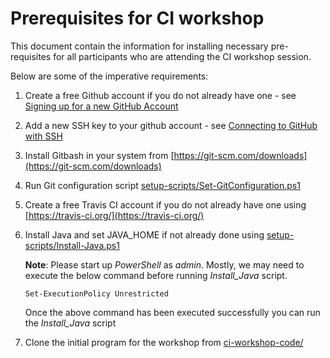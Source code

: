 # Prerequisites for CI workshop

This document contain the information for installing necessary pre-requisites for all participants who are attending the CI workshop session. 

Below are some of the imperative requirements:

1. Create a free Github account if you do not already have one - see [Signing up for a new GitHub Account](https://help.github.com/articles/signing-up-for-a-new-github-account/)

2. Add a new SSH key to your github account - see [Connecting to GitHub with SSH](https://help.github.com/articles/connecting-to-github-with-ssh/)

3. Install Gitbash in your system from [https://git-scm.com/downloads](https://git-scm.com/downloads)

4. Run Git configuration script [setup-scripts/Set-GitConfiguration.ps1](scripts/Set-GitConfiguration.ps1)

5. Create a free Travis CI account if you do not already have one using [https://travis-ci.org/](https://travis-ci.org/)

6. Install Java and set JAVA_HOME if not already done using [setup-scripts/Install-Java.ps1](setup-scripts/Install-Java.ps1)

   **Note**: Please start up *PowerShell* as *admin*. Mostly, we may need to execute the below command before running *Install_Java* script. 

   `Set-ExecutionPolicy Unrestricted`

   Once the above command has been executed successfully you can run the *Install_Java* script

7. Clone the initial program for the workshop from [ci-workshop-code/](ci-workshop-code/)
